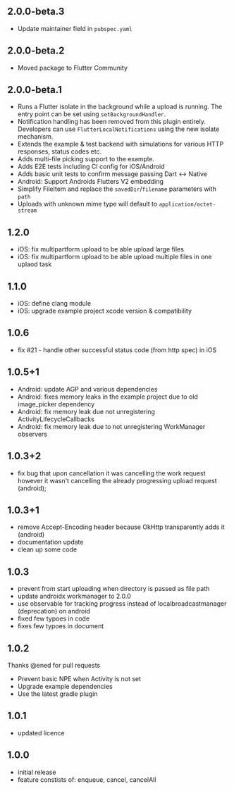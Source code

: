 ## 2.0.0-beta.3

- Update maintainer field in `pubspec.yaml`

## 2.0.0-beta.2

- Moved package to Flutter Community

## 2.0.0-beta.1

- Runs a Flutter isolate in the background while a upload is running. The entry point can be set using `setBackgroundHandler`.
- Notification handling has been removed from this plugin entirely. Developers can use `FlutterLocalNotifications` using the new isolate mechanism.
- Extends the example & test backend with simulations for various HTTP responses, status codes etc.
- Adds multi-file picking support to the example.
- Adds E2E tests including CI config for iOS/Android
- Adds basic unit tests to confirm message passing Dart <-> Native
- Android: Support Androids Flutters V2 embedding
- Simplify FileItem and replace the `savedDir`/`filename` parameters with `path`
- Uploads with unknown mime type will default to `application/octet-stream`

## 1.2.0

- iOS: fix multipartform upload to be able upload large files
- iOS: fix multipartform upload to be able upload multiple files in one uplaod task

## 1.1.0

- iOS: define clang module
- iOS: upgrade example project xcode version & compatibility

## 1.0.6

- fix #21 - handle other successful status code (from http spec) in iOS

## 1.0.5+1

- Android: update AGP and various dependencies
- Android: fixes memory leaks in the example project due to old image_picker dependency
- Android: fix memory leak due not unregistering ActivityLifecycleCallbacks
- Android: fix memory leak due to not unregistering WorkManager observers

## 1.0.3+2

- fix bug that upon cancellation it was cancelling the work request however it wasn't cancelling the already progressing upload request (android);

## 1.0.3+1

- remove Accept-Encoding header because OkHttp transparently adds it (android)
- documentation update
- clean up some code

## 1.0.3

- prevent from start uploading when directory is passed as file path
- update androidx workmanager to 2.0.0
- use observable for tracking progress instead of localbroadcastmanager (deprecation) on android
- fixed few typoes in code
- fixes few typoes in document

## 1.0.2

Thanks @ened for pull requests

- Prevent basic NPE when Activity is not set
- Upgrade example dependencies
- Use the latest gradle plugin

## 1.0.1

- updated licence

## 1.0.0

- initial release
- feature constists of: enqueue, cancel, cancelAll
